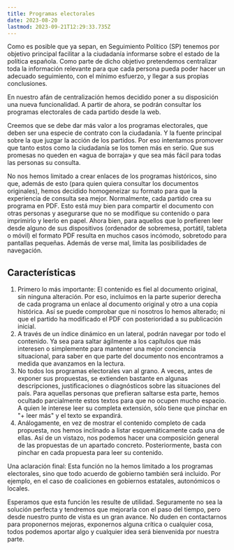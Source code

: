 ```yaml
---
title: Programas electorales
date: 2023-08-20
lastmod: 2023-09-21T12:29:33.735Z
---
```


Como es posible que ya sepan, en Seguimiento Político (SP) tenemos por objetivo principal facilitar a la ciudadanía informarse sobre el estado de la política española. Como parte de dicho objetivo pretendemos centralizar toda la información relevante para que cada persona pueda poder hacer un adecuado seguimiento, con el mínimo esfuerzo, y llegar a sus propias conclusiones.

En nuestro afán de centralización hemos decidido poner a su disposición una nueva funcionalidad. A partir de ahora, se podrán consultar los programas electorales de cada partido desde la web.

Creemos que se debe dar más valor a los programas electorales, que deben ser una especie de contrato con la ciudadanía. Y la fuente principal sobre la que juzgar la acción de los partidos. Por eso intentamos promover que tanto estos como la ciudadanía se los tomen más en serio. Que sus promesas no queden en «agua de borraja» y que sea más fácil para todas las personas su consulta.

No nos hemos limitado a crear enlaces de los programas históricos, sino que, además de esto (para quien quiera consultar los documentos originales), hemos decidido homogeneizar su formato para que la experiencia de consulta sea mejor. Normalmente, cada partido crea su programa en PDF. Esto está muy bien para compartir el documento con otras personas y asegurarse que no se modifique su contenido o para imprimirlo y leerlo en papel. Ahora bien, para aquellos que lo prefieren leer desde alguno de sus dispositivos (ordenador de sobremesa, portátil, tableta o móvil) el formato PDF resulta en muchos casos incómodo, sobretodo para pantallas pequeñas. Además de verse mal, limita las posibilidades de navegación. 

## Características
1. Primero lo más importante: El contenido es fiel al documento original, sin ninguna alteración. Por eso, incluimos en la parte superior derecha de cada programa un enlace al documento original y otro a una copia histórica. Así se puede comprobar que ni nosotros lo hemos alterado; ni que el partido ha modificado el PDF con posterioridad a su publicación inicial.
1. A través de un índice dinámico en un lateral, podrán navegar por todo el contenido. Ya sea para saltar ágilmente a los capítulos que más interesen o simplemente para mantener una mejor conciencia situacional, para saber en que parte del documento nos encontramos a medida que avanzamos en la lectura.
1. No todos los programas electorales van al grano. A veces, antes de exponer sus propuestas, se extienden bastante en algunas descripciones, justificaciones o diagnósticos sobre las situaciones del país. Para aquellas personas que prefieran saltarse esta parte, hemos ocultado parcialmente estos textos para que no ocupen mucho espacio. A quien le interese leer su completa extensión, sólo tiene que pinchar en "+ leer más" y el texto se expandirá.
1. Análogamente, en vez de mostrar el contenido completo de cada propuesta, nos hemos inclinado a listar esquemáticamente cada una de ellas. Así de un vistazo, nos podemos hacer una composición general de las propuestas de un apartado concreto. Posteriormente, basta con pinchar en cada propuesta para leer su contenido.

Una aclaración final: Esta función no la hemos limitado a los programas electorales, sino que todo acuerdo de gobierno también será incluido. Por ejemplo, en el caso de coaliciones en gobiernos estatales, autonómicos o locales.

Esperamos que esta función les resulte de utilidad. Seguramente no sea la solución perfecta y tendremos que mejorarla con el paso del tiempo, pero desde nuestro punto de vista es un gran avance. No duden en contactarnos para proponernos mejoras, exponernos alguna crítica o cualquier cosa, todos podemos aportar algo y cualquier idea será bienvenida por nuestra parte. 